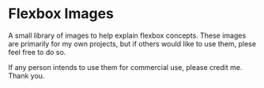 # Flexbox Images

A small library of images to help explain flexbox concepts.
These images are primarily for my own projects, but if others would like to use them, plese feel free to do so.

If any person intends to use them for commercial use, please credit me.
Thank you.
